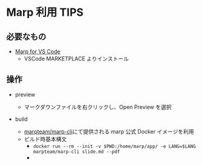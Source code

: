 # Marp 利用 TIPS

## 必要なもの

- [Marp for VS Code](https://marketplace.visualstudio.com/items?itemName=marp-team.marp-vscode)
  - VSCode MARKETPLACE よりインストール

## 操作

- preview

  - マークダウンファイルを右クリックし、Open Preview を選択

- build
  - [marpteam/marp-cli](https://hub.docker.com/r/marpteam/marp-cli/)にて提供される marp 公式 Docker イメージを利用
  - ビルド時基本構文
    - `docker run --rm --init -v $PWD:/home/marp/app/ -e LANG=$LANG marpteam/marp-cli slide.md --pdf`
    -
